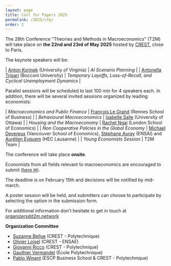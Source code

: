 ```yaml
---
layout: page
title: Call for Papers 2025
permalink: /2025/cfp/
order: 2
---
```



The 28th Conference "Theories and Methods in Macroeconomics" (T2M) will take place on 
__the 22nd and 23rd of May 2025__ hosted by [CREST](https://crest.science/), close to Paris.

The keynote speakers will be:

| [Anton Korinek](https://www.korinek.com/) (University of Virginia) | *AI Scenario Planning* |
| [Antonella Trigari](https://sites.google.com/view/antonellatrigari/home) (Bocconi University) | *Temporary Layoffs, Loss-of-Recall, and Cyclical Unemployment Dynamics* |

Parallel sessions will be scheduled to last 100 min for 4 speakers each. In addition, there will be several invited sessions organized by leading economists:


| *Macroeconomics and Public Finance* | [François Le Grand](https://francois-le-grand.com/)    (Rennes School of Business) |
| *Behavioural Macroeconomics* | [Isabelle Salle](https://www.isabellesalle.net/)      (University of Ottawa)  |
| *Housing and the Macroeconomy* | [Rachel Ngai](https://sites.google.com/view/rachelngai/home) (London School of Economics)  | 
| *Non Cooperative Policies in the Global Economy* | [Michael Devereux](https://sites.google.com/site/michaelbdevereux/home)      (Vancouver School of Economics), [Stéphane Auray](https://sites.google.com/site/stephaneauray/) (ENSAI) and [Aurélien Eyquem](http://aeyq.free.fr/) (HEC Lausanne) |
| *Young Economists Session*                 | T2M Team                                                 |

The conference will take place  __onsite__.

Economists from all fields relevant to macroeconomics are encouraged to submit (<a href="{% link _pages/submit.md %}">here ✉</a>).

The deadline is on February 15th and decisions will be notified by mid-march.


A poster session will be held, and submitters can choose to participate by selecting the option in the submission form.

For additional information don't hesitate to get in touch at [organizers@t2m.network](mailto:organizers@t2m.network)



__Organization Committee__

- [Suzanne Bellue](https://suzannebellue.github.io/) (CREST - Polytechnique)
- [Olivier Loisel](https://olivierloisel.com//) (CREST - ENSAE)
- [Giovanni Ricco](https://www.giovanni-ricco.com/) (CREST - Polytechnique)
- [Gauthier Vermandel](https://vermandel.fr/the-author/) (École Polytechnique)
- [Pablo Winant](https://www.mosphere.fr) (ESCP Business School & CREST - Polytechnique)

